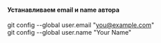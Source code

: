 #### Устанавливаем email и name автора

git config --global user.email "you@example.com"  
git config --global user.name "Your Name"
